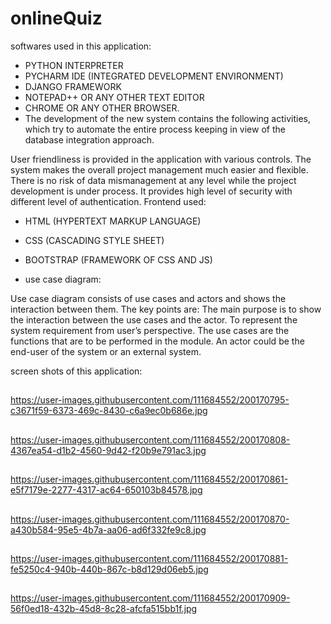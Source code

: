 # onlineQuiz
softwares used in this application:

* PYTHON INTERPRETER
* PYCHARM IDE (INTEGRATED DEVELOPMENT ENVIRONMENT)
* DJANGO FRAMEWORK
* NOTEPAD++ OR ANY OTHER TEXT EDITOR
* CHROME OR ANY OTHER BROWSER.
* The development of the new system contains the following activities, which try to automate the entire process keeping in view of the database integration approach.

User friendliness is provided in the application with various controls.
The system makes the overall project management much easier and flexible.
There is no risk of data mismanagement at any level while the project development is under process.
It provides high level of security with different level of authentication.
Frontend used:
* HTML (HYPERTEXT MARKUP LANGUAGE)
* CSS (CASCADING STYLE SHEET)
* BOOTSTRAP (FRAMEWORK OF CSS AND JS)

* use case diagram:

Use case diagram consists of use cases and actors and shows the interaction between them. The key points are:
The main purpose is to show the interaction between the use cases and the actor.
To represent the system requirement from user’s perspective.
The use cases are the functions that are to be performed in the module.
An actor could be the end-user of the system or an external system.

screen shots of this application:
##
https://user-images.githubusercontent.com/111684552/200170795-c3671f59-6373-469c-8430-c6a9ec0b686e.jpg
##
https://user-images.githubusercontent.com/111684552/200170808-4367ea54-d1b2-4560-9d42-f20b9e791ac3.jpg
##
https://user-images.githubusercontent.com/111684552/200170861-e5f7179e-2277-4317-ac64-650103b84578.jpg
##
https://user-images.githubusercontent.com/111684552/200170870-a430b584-95e5-4b7a-aa06-ad6f332fe9c8.jpg
##
https://user-images.githubusercontent.com/111684552/200170881-fe5250c4-940b-440b-867c-b8d129d06eb5.jpg
##
https://user-images.githubusercontent.com/111684552/200170909-56f0ed18-432b-45d8-8c28-afcfa515bb1f.jpg

